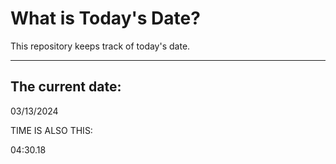 # What is Today's Date?
This repository keeps track of today's date.
* * *
 
## The current date:  
 03/13/2024 
  
  
 TIME IS ALSO THIS: 
  
 04:30.18 
  
  
